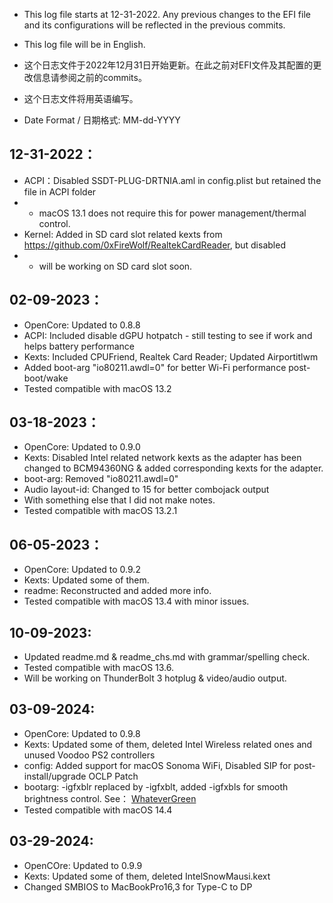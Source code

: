 - This log file starts at 12-31-2022. Any previous changes to the EFI file and its configurations will be reflected in the previous commits.
- This log file will be in English.
- 这个日志文件于2022年12月31日开始更新。在此之前对EFI文件及其配置的更改信息请参阅之前的commits。
- 这个日志文件将用英语编写。

- Date Format / 日期格式: MM-dd-YYYY


## 12-31-2022：
- ACPI：Disabled SSDT-PLUG-DRTNIA.aml in config.plist but retained the file in ACPI folder 
- - macOS 13.1 does not require this for power management/thermal control.
- Kernel: Added in SD card slot related kexts from https://github.com/0xFireWolf/RealtekCardReader, but disabled 
- - will be working on SD card slot soon.

## 02-09-2023：
- OpenCore: Updated to 0.8.8
- ACPI: Included disable dGPU hotpatch - still testing to see if work and helps battery performance
- Kexts: Included CPUFriend, Realtek Card Reader; Updated Airportitlwm
- Added boot-arg "io80211.awdl=0" for better Wi-Fi performance post-boot/wake
- Tested compatible with macOS 13.2

## 03-18-2023：
- OpenCore: Updated to 0.9.0
- Kexts: Disabled Intel related network kexts as the adapter has been changed to BCM94360NG & added corresponding kexts for the adapter.
- boot-arg: Removed "io80211.awdl=0"
- Audio layout-id: Changed to 15 for better combojack output
- With something else that I did not make notes.
- Tested compatible with macOS 13.2.1

## 06-05-2023：
- OpenCore: Updated to 0.9.2
- Kexts: Updated some of them.
- readme: Reconstructed and added more info.
- Tested compatible with macOS 13.4 with minor issues.

## 10-09-2023:
- Updated readme.md & readme_chs.md with grammar/spelling check.
- Tested compatible with macOS 13.6.
- Will be working on ThunderBolt 3 hotplug & video/audio output.

## 03-09-2024:
- OpenCore: Updated to 0.9.8
- Kexts: Updated some of them, deleted Intel Wireless related ones and unused Voodoo PS2 controllers
- config: Added support for macOS Sonoma WiFi, Disabled SIP for post-install/upgrade OCLP Patch
- bootarg: -igfxblr replaced by -igfxblt, added -igfxbls for smooth brightness control. See： [WhateverGreen](https://github.com/acidanthera/WhateverGreen?tab=readme-ov-file#global)
- Tested compatible with macOS 14.4

## 03-29-2024:
- OpenCOre: Updated to 0.9.9
- Kexts: Updated some of them, deleted IntelSnowMausi.kext
- Changed SMBIOS to MacBookPro16,3 for Type-C to DP
